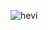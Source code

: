 ![hevi](https://github.com/Heviijaza1000/Heviijaza1000.github.io/assets/158094655/fbbffa65-0c49-41b1-88a6-a8dae90a5bc2)
